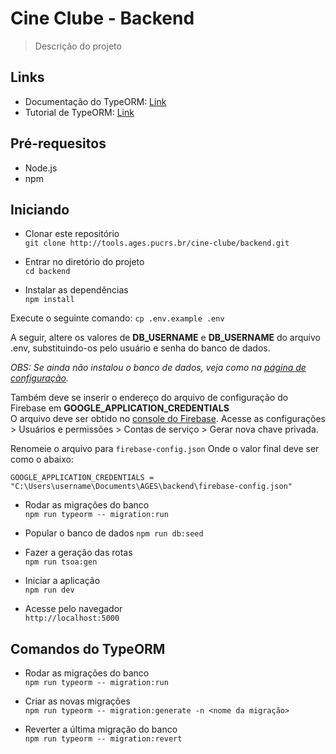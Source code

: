 # Cine Clube - Backend

> Descrição do projeto

## **Links**

- Documentação do TypeORM: [Link](https://github.com/typeorm/typeorm/tree/master/docs)
- Tutorial de TypeORM: [Link](https://www.youtube.com/playlist?list=PLDqnSpzNKDvn-3cpMf3yPn7gTnb3ooy4b)

## Pré-requesitos

- Node.js
- npm

## Iniciando

- Clonar este repositório  
  `git clone http://tools.ages.pucrs.br/cine-clube/backend.git`

- Entrar no diretório do projeto  
  `cd backend`

- Instalar as dependências  
  `npm install`

Execute o seguinte comando:
`cp .env.example .env`

A seguir, altere os valores de **DB_USERNAME** e **DB_USERNAME** do arquivo .env, substituindo-os pelo usuário e senha do banco de dados.

_OBS: Se ainda não instalou o banco de dados, veja como na [página de configuração](https://tools.ages.pucrs.br/cine-clube/cineclube-wiki/wikis/configuracao)._

Também deve se inserir o endereço do arquivo de configuração do Firebase em **GOOGLE_APPLICATION_CREDENTIALS**  
O arquivo deve ser obtido no [console do Firebase](https://console.firebase.google.com). Acesse as configurações > Usuários e permissões > Contas de serviço > Gerar nova chave privada.

Renomeie o arquivo para `firebase-config.json`
Onde o valor final deve ser como o abaixo:

```
GOOGLE_APPLICATION_CREDENTIALS = "C:\Users\username\Documents\AGES\backend\firebase-config.json"
```

- Rodar as migrações do banco  
  `npm run typeorm -- migration:run`

- Popular o banco de dados
  `npm run db:seed`

- Fazer a geração das rotas  
  `npm run tsoa:gen`

- Iniciar a aplicação  
  `npm run dev`

- Acesse pelo navegador  
  `http://localhost:5000`

## Comandos do TypeORM

- Rodar as migrações do banco  
  `npm run typeorm -- migration:run`

- Criar as novas migrações  
  `npm run typeorm -- migration:generate -n <nome da migração>`

- Reverter a última migração do banco  
  `npm run typeorm -- migration:revert`
